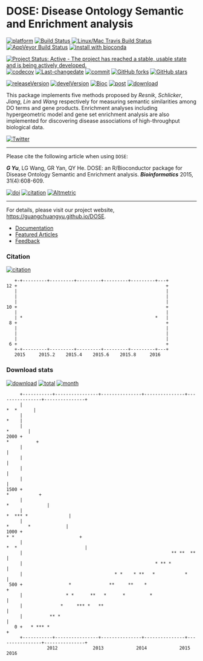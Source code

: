 DOSE: Disease Ontology Semantic and Enrichment analysis
=======================================================

[![platform](http://www.bioconductor.org/shields/availability/devel/DOSE.svg)](https://www.bioconductor.org/packages/devel/bioc/html/DOSE.html#archives) [![Build Status](http://www.bioconductor.org/shields/build/devel/bioc/DOSE.svg)](https://bioconductor.org/checkResults/devel/bioc-LATEST/DOSE/) [![Linux/Mac Travis Build Status](https://img.shields.io/travis/GuangchuangYu/DOSE/master.svg?label=Mac%20OSX%20%26%20Linux)](https://travis-ci.org/GuangchuangYu/DOSE) [![AppVeyor Build Status](https://img.shields.io/appveyor/ci/Guangchuangyu/DOSE/master.svg?label=Windows)](https://ci.appveyor.com/project/GuangchuangYu/DOSE) [![install with bioconda](https://img.shields.io/badge/install%20with-bioconda-green.svg?style=flat)](http://bioconda.github.io/recipes/bioconductor-dose/README.html)

[![Project Status: Active - The project has reached a stable, usable state and is being actively developed.](http://www.repostatus.org/badges/latest/active.svg)](http://www.repostatus.org/#active) [![codecov](https://codecov.io/gh/GuangchuangYu/DOSE/branch/master/graph/badge.svg)](https://codecov.io/gh/GuangchuangYu/DOSE/) [![Last-changedate](https://img.shields.io/badge/last%20change-2016--09--19-green.svg)](https://github.com/GuangchuangYu/DOSE/commits/master) [![commit](http://www.bioconductor.org/shields/commits/bioc/DOSE.svg)](https://www.bioconductor.org/packages/devel/bioc/html/DOSE.html#svn_source) [![GitHub forks](https://img.shields.io/github/forks/GuangchuangYu/DOSE.svg)](https://github.com/GuangchuangYu/DOSE/network) [![GitHub stars](https://img.shields.io/github/stars/GuangchuangYu/DOSE.svg)](https://github.com/GuangchuangYu/DOSE/stargazers)

[![releaseVersion](https://img.shields.io/badge/release%20version-2.10.7-green.svg?style=flat)](https://bioconductor.org/packages/DOSE) [![develVersion](https://img.shields.io/badge/devel%20version-2.11.10-green.svg?style=flat)](https://github.com/GuangchuangYu/DOSE) [![Bioc](http://www.bioconductor.org/shields/years-in-bioc/DOSE.svg)](https://www.bioconductor.org/packages/devel/bioc/html/DOSE.html#since) [![post](http://www.bioconductor.org/shields/posts/DOSE.svg)](https://support.bioconductor.org/t/DOSE/) [![download](http://www.bioconductor.org/shields/downloads/DOSE.svg)](https://bioconductor.org/packages/stats/bioc/DOSE/)

This package implements five methods proposed by *Resnik*, *Schlicker*, *Jiang*, *Lin* and *Wang* respectively for measuring semantic similarities among DO terms and gene products. Enrichment analyses including hypergeometric model and gene set enrichment analysis are also implemented for discovering disease associations of high-throughput biological data.

[![Twitter](https://img.shields.io/twitter/url/https/github.com/GuangchuangYu/DOSE.svg?style=social)](https://twitter.com/intent/tweet?hashtags=DOSE&url=http://bioinformatics.oxfordjournals.org/content/31/4/608)

------------------------------------------------------------------------

Please cite the following article when using `DOSE`:

***G Yu***, LG Wang, GR Yan, QY He. DOSE: an R/Bioconductor package for Disease Ontology Semantic and Enrichment analysis. ***Bioinformatics*** 2015, 31(4):608-609.

[![doi](https://img.shields.io/badge/doi-10.1093/bioinformatics/btu684-green.svg?style=flat)](http://dx.doi.org/10.1093/bioinformatics/btu684) [![citation](https://img.shields.io/badge/cited%20by-18-green.svg?style=flat)](https://scholar.google.com.hk/scholar?oi=bibs&hl=en&cites=16627502277303919270) [![Altmetric](https://img.shields.io/badge/Altmetric-27-green.svg?style=flat)](https://www.altmetric.com/details/2788597)

------------------------------------------------------------------------

For details, please visit our project website, <https://guangchuangyu.github.io/DOSE>.

-   [Documentation](https://guangchuangyu.github.io/DOSE/documentation/)
-   [Featured Articles](https://guangchuangyu.github.io/DOSE/featuredArticles/)
-   [Feedback](https://guangchuangyu.github.io/DOSE/#feedback)

### Citation

[![citation](https://img.shields.io/badge/cited%20by-18-green.svg?style=flat)](https://scholar.google.com.hk/scholar?oi=bibs&hl=en&cites=16627502277303919270)

       +-+---------+---------+---------+---------+---------+---+
    12 +                                                       +
       |                                                       |
       |                                                       |
       |                                                       |
    10 +                                                       +
       |                                                       |
       | *                                                 *   |
     8 +                                                       +
       |                                                       |
       |                                                       |
       |                                                       |
     6 +                                                       +
       +-+---------+---------+---------+---------+---------+---+
       2015     2015.2    2015.4    2015.6    2015.8     2016   

### Download stats

[![download](http://www.bioconductor.org/shields/downloads/DOSE.svg)](https://bioconductor.org/packages/stats/bioc/DOSE/) [![total](https://img.shields.io/badge/downloads-45419/total-blue.svg?style=flat)](https://bioconductor.org/packages/stats/bioc/DOSE/) [![month](https://img.shields.io/badge/downloads-2240/month-blue.svg?style=flat)](https://bioconductor.org/packages/stats/bioc/DOSE/)

         +-----------+----------------+---------------+---------------+----------------+---------------+
         |                                                                                   *  *      |
         |                                                                                        *    |
         |                                                                                     *       |
    2000 +                                                                                  *          +
         |                                                                                             |
         |                                                                                             |
         |                                                                                             |
         |                                                                                             |
    1500 +                                                                                 *           +
         |                                                                              *              |
         |                                                                      *  *** *               |
         |                                                                       *       *             |
    1000 +                                                                  * *                        +
         |                                                                *  *                         |
         |                                                       ** **  **                             |
         |                                                 * ** *                                      |
         |                                  * *    * **   *           *                                |
     500 +                 *              **     **    *                                               +
         |                * *      **   *      *         *                                             |
         |              *     *** *   **                                                               |
         |          ** *                                                                               |
       0 +   * *** *                                                                                   +
         +-----------+----------------+---------------+---------------+----------------+---------------+
                   2012             2013            2014            2015             2016
